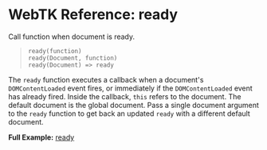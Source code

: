 WebTK Reference: ready
======================
Call function when document is ready.

> `ready(function)`  
> `ready(Document, function)`  
> `ready(Document) => ready`  

The `ready` function executes a callback when a document's `DOMContentLoaded`
event fires, or immediately if the `DOMContentLoaded` event has already fired.
Inside the callback, `this` refers to the document.  The default document is
the global document.  Pass a single document argument to the `ready` function
to get back an updated `ready` with a different default document.

**Full Example:** [ready](../src/test/ready.html)
